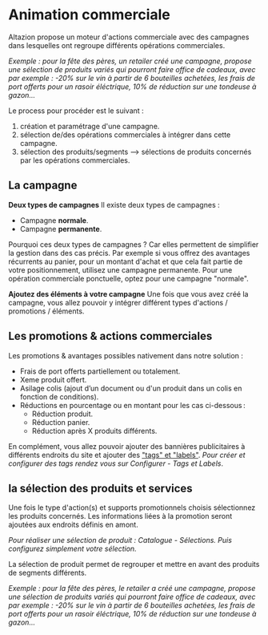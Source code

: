 # Animation commerciale 
Altazion propose un moteur d'actions commerciale avec des campagnes dans lesquelles ont regroupe différents opérations commerciales.

_Exemple : pour la fête des pères, un retailer créé une campagne, propose une sélection de produits variés qui pourront faire office de cadeaux, avec par exemple : -20% sur le vin à partir de 6 bouteilles achetées, les frais de port offerts pour un rasoir éléctrique, 10% de réduction sur une tondeuse à gazon..._

Le process pour procéder est le suivant : 
1. création et paramétrage d'une campagne.
2. sélection de/des opérations commerciales à intégrer dans cette campagne.
3. sélection des produits/segments --> sélections de produits concernés par les opérations commerciales.

## La campagne
**Deux types de campagnes**
Il existe deux types de campagnes : 
- Campagne **normale**. 
- Campagne **permanente**.

Pourquoi ces deux types de campagnes ? 
Car elles permettent de simplifier la gestion dans des cas précis. 
Par exemple si vous offrez des avantages récurrents au panier, pour un montant d'achat et que cela fait partie de votre positionnement, utilisez une campagne permanente. 
Pour une opération commerciale ponctuelle, optez pour une campagne "normale".

**Ajoutez des éléments à votre campagne**
Une fois que vous avez créé la campagne, vous allez pouvoir y intégrer différent types d'actions / promotions / éléments. 

## Les promotions & actions commerciales 

Les promotions & avantages possibles nativement dans notre solution :  

- Frais de port offerts partiellement ou totalement. 
- Xeme produit offert. 
- Asilage colis (ajout d’un document ou d'un produit dans un colis en fonction de conditions). 
- Réductions en pourcentage ou en montant pour les cas ci-dessous :  
    - Réduction produit. 
    - Réduction panier. 
    - Réduction après X produits différents. 

En complément, vous allez pouvoir ajouter des bannières publicitaires à différents endroits du site et ajouter des ["tags" et "labels"](https://aide.altazion.com/fr-fr/guide/referencer/Keywords.html).
_Pour créer et configurer des tags rendez vous sur Configurer - Tags et Labels_.

## la sélection des produits et services
Une fois le type d'action(s) et supports promotionnels choisis sélectionnez les produits concernés. Les informations liées à la promotion seront ajoutées aux endroits définis en amont. 

_Pour réaliser une sélection de produit : Catalogue - Sélections. Puis configurez simplement votre sélection._

La sélection de produit permet de regrouper et mettre en avant des produits de segments différents.

_Exemple : pour la fête des pères, le retailer a créé une campagne, propose une sélection de produits variés qui pourront faire office de cadeaux, avec par exemple : -20% sur le vin à partir de 6 bouteilles achetées, les frais de port offerts pour un rasoir éléctrique, 10% de réduction sur une tondeuse à gazon..._


